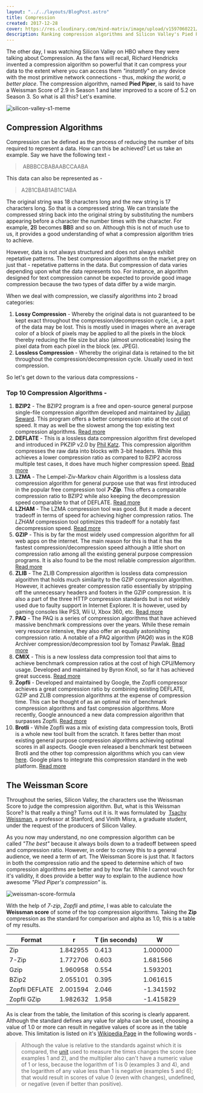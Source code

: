 ```yaml
---
layout: "../../layouts/BlogPost.astro"
title: Compression
created: 2017-12-28
cover: https://res.cloudinary.com/mind-matrix/image/upload/v1597060221/compression_votoua.jpg
description: Ranking compression algorithms and Silicon Valley's Pied Piper Compression
---
```


The other day, I was watching Silicon Valley on HBO where they were talking about Compression. As the fans will recall, Richard Hendricks invented a compression algorithm so powerful that it can compress your data to the extent where you can access them _"instantly"_ on any device with the most primitive network connections - thus, _making the world, a better place_. The compression algorithm, named **Pied Piper**, is said to have a Weissman Score of 2.9 in Season 1 and later improved to a score of 5.2 on Season 3. So what is all this? Let's examine.

![silicon-valley-s1-meme](https://res.cloudinary.com/mind-matrix/image/upload/v1597060255/html_fxm6su.jpg)

## Compression Algorithms

Compression can be defined as the process of reducing the number of bits required to represent a data. How can this be achieved? Let us take an example. Say we have the following text -

>  ABBBCCBABAABCCAABA

This data can also be represented as -

> A2B1CBAB1AB1C1ABA

The original string was 18 characters long and the new string is 17 characters long. So that is a compressed string. We can translate the compressed string back into the original string by substituting the numbers appearing before a character the number times with the character. For example, **2**B becomes **BB**B and so on. Although this is not of much use to us, it provides a good understanding of what a compression algorithm tries to achieve.

However, data is not always structured and does not always exhibit repetative patterns. The best compression algorithms on the market prey on just that - repetative patterns in the data. But compression of data varies depending upon what the data represents too. For instance, an algorithm designed for text compression cannot be expected to provide good image compression because the two types of data differ by a wide margin.

When we deal with compression, we classify algorithms into 2 broad categories:

1. **Lossy Compression** - Whereby the original data is not guaranteed to be kept exact throughout the compression/decompression cycle, i.e, a part of the data may be lost. This is mostly used in images where an average color of a block of pixels may be applied to all the pixels in the block thereby reducing the file size but also (almost unnoticeable) losing the pixel data from each pixel in the block (ex. JPEG).
2. **Lossless Compression** - Whereby the original data is retained to the bit throughout the compression/decompression cycle. Usually used in text compression.

So let's get down to the various data compressions -

### Top 10 Compression Algorithms -

1. **BZIP2** - The BZIP2 program is a free and open-source general purpose single-file compression algorithm developed and maintained by [Julian Seward](https://en.wikipedia.org/wiki/Julian_Seward). This program offers a better compression ratio at the cost of speed. It may as well be the slowest among the top existing text compression algorithms. [Read more](https://en.wikipedia.org/wiki/Bzip2)
2. **DEFLATE** \- This is a lossless data compression algorithm first developed and introduced in PKZIP v2.0 by [Phil Katz](https://en.wikipedia.org/wiki/Phil_Katz). This compression algorithm compresses the raw data into blocks with 3-bit headers. While this achieves a lower compression ratio as compared to BZIP2 accross multiple test cases, it does have much higher compression speed. [Read more](https://en.wikipedia.org/wiki/DEFLATE)
3. **LZMA** - The Lempel-Ziv-Markov chain Algorithm is a lossless data compression algorithm for general purpose use that was first introduced in the popular free compression tool _**7-Zip**_. This offers a comparable compression ratio to BZIP2 while also keeping the decompression speed comparable to that of DEFLATE. [Read more](https://en.wikipedia.org/wiki/Lempel%E2%80%93Ziv%E2%80%93Markov_chain_algorithm)
4. **LZHAM** - The LZMA compression tool was good. But it made a decent tradeoff in terms of speed for achieving higher compression ratios. The _LZHAM_ compression tool optimizes this tradeoff for a notably fast decompression speed. [Read more](https://github.com/richgel999/lzham_codec/blob/master/README.md)
5. **GZIP** - This is by far the most widely used compression algorithm for all web apps on the internet. The main reason for this is that it has the fastest compression/decompression speed although a little short on compression ratio among all the existing general purpose compression programs. It is also found to be the most reliable compression algorithm. [Read more](https://en.wikipedia.org/wiki/Gzip)
6. **ZLIB** - The ZLIB Compression algorithm is lossless data compression algorithm that holds much similarity to the GZIP compression algorithm. However, it achieves greater compression ratio essentially by stripping off the unnecessary headers and footers in the GZIP compression. It is also a part of the three HTTP compression standards but is not widely used due to faulty support in Internet Explorer. It is however, used by gaming consoles like PS3, Wii U, Xbox 360, etc. [Read more](https://en.wikipedia.org/wiki/Zlib)
7. **PAQ** - The PAQ is a series of compression algorithms that have achieved massive benchmark compressions over the years. While these remain very resource intensive, they also offer an equally astonishing compression ratio. A notable of a PAQ algorithm (_PAQ6_) was in the KGB Archiver compression/decompression tool by Tomasz Pawlak. [Read more](https://en.wikipedia.org/wiki/PAQ)
8. **CMIX** - This is a new lossless data compression tool that aims to achieve benchmark compression ratios at the cost of high CPU/Memory usage. Developed and maintained by Byron Knoll, so far it has achieved great success. [Read more](http://www.byronknoll.com/cmix.html)
9. **Zopfli** - Developed and maintained by Google, the Zopfli compressor achieves a great compression ratio by combining existing DEFLATE, GZIP and ZLIB compression algorithms at the expense of compression time. This can be thought of as an optimal mix of benchmark compression algorithms and fast compression algorithms. More recently, Google announced a new data compression algorithm that surpasses Zopfli. [Read more](https://en.wikipedia.org/wiki/Zopfli)
10. **Brotli** - While Zopfli was a mix of existing data compression tools, Brotli is a whole new tool built from the scratch. It fares better than most existing general purpose compression algorithms achieving optimal scores in all aspects. Google even released a benchmark test between Brotli and the other top compression algorithms which you can view [here](http://www.gstatic.com/b/brotlidocs/brotli-2015-09-22.pdf). Google plans to integrate this compression standard in the web platform. [Read more](https://opensource.googleblog.com/2015/09/introducing-brotli-new-compression.html)

## The Weissman Score

Throughout the series, Silicon Valley, the characters use the Weissman Score to judge the compression algorithm. But, what is this Weissman Score? Is that really a thing? Turns out it is. It was formulated by  [Tsachy Weissman](https://en.wikipedia.org/wiki/Tsachy_Weissman "Tsachy Weissman"), a professor at Stanford, and Vinith Misra, a graduate student, under the request of the producers of Silicon Valley.

As you now may understand, no one compression algorithm can be called _"The best"_ because it always boils down to a tradeoff between speed and compression ratio. However, in order to convey this to a general audience, we need a term of art. The Weissman Score is just that. It factors in both the compression ratio and the speed to determine which of two compression algorithms are better and by how far. While I cannot vouch for it's validity, it does provide a better way to explain to the audience how awesome _"Pied Piper's compression"_ is.

![weissman-score-formula](https://res.cloudinary.com/mind-matrix/image/upload/v1597060293/weissman_mn5luy.png)

With the help of _7-zip_, _Zopfli_ and _ptime_, I was able to calculate the **Weissman score** of some of the top compression algorithms. Taking the **Zip** compression as the standard for comparison and alpha as 1.0, this is a table of my results.

| Format         | r        | T (in seconds) | W         |
|----------------|----------|----------------|-----------|
| Zip            | 1.842955 | 0.413          | 1.000000  |
| 7-Zip          | 1.772706 | 0.603          | 1.681566  |
| Gzip           | 1.960958 | 0.554          | 1.593201  |
| BZip2          | 2.055101 | 0.395          | 1.061615  |
| Zopfli DEFLATE | 2.001594 | 2.046          | -1.341592 |
| Zopfli GZip    | 1.982632 | 1.958          | -1.415829 |

As is clear from the table, the limitation of this scoring is clearly apparent. Although the standard defines any value for alpha can be used, choosing a value of 1.0 or more can result in negative values of score as in the table above. This limitation is listed on it's [Wikipedia Page](https://en.wikipedia.org/wiki/Weissman_score) in the following words -

> Although the value is relative to the standards against which it is compared, the [unit](https://en.wikipedia.org/wiki/Units_of_measurement "Units of measurement") used to measure the times changes the score (see examples 1 and 2), and the multiplier also can't have a numeric value of 1 or less, because the logarithm of 1 is 0 (examples 3 and 4), and the logarithm of any value less than 1 is negative (examples 5 and 6); that would result in scores of value 0 (even with changes), undefined, or negative (even if better than positive).
